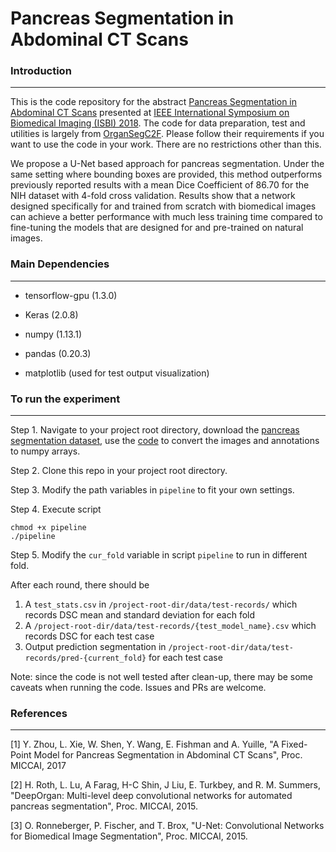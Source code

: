 # Pancreas Segmentation in Abdominal CT Scans
### Introduction
---------
This is the code repository for the abstract [Pancreas Segmentation in Abdominal CT Scans](http://perfectroc.com/publication/Yijun_ISBI181page_final.pdf) presented at [IEEE International Symposium on Biomedical Imaging (ISBI) 2018](http://biomedicalimaging.org/2018/). The code for data preparation, test and utilities is largely from [OrganSegC2F](https://github.com/198808xc/OrganSegC2F). Please follow their requirements if you want to use the code in your work. There are no restrictions other than this.

We propose a U-Net based approach for pancreas segmentation. Under the same setting where bounding boxes are provided, this method outperforms previously reported results with a mean Dice Coefficient of 86.70 for the NIH dataset with 4-fold cross validation. Results show that a network designed specifically for and trained from scratch with biomedical images can achieve a better performance with much less training time compared to fine-tuning the models that are designed for and pre-trained on natural images.

### Main Dependencies
----------
- tensorflow-gpu (1.3.0)

- Keras (2.0.8)

- numpy (1.13.1)

- pandas (0.20.3)

- matplotlib (used for test output visualization)

### To run the experiment
--------
Step 1. Navigate to your project root directory, download the [pancreas segmentation dataset](https://wiki.cancerimagingarchive.net/display/Public/Pancreas-CT), use the [code](https://github.com/198808xc/OrganSegC2F/tree/master/DATA2NPY) to convert the images and annotations to numpy arrays.

Step 2. Clone this repo in your project root directory.

Step 3. Modify the path variables in `pipeline` to fit your own settings.

Step 4. Execute script

    chmod +x pipeline
    ./pipeline

Step 5. Modify the `cur_fold` variable in script `pipeline` to run in different fold. 

After each round, there should be 

1. A `test_stats.csv` in `/project-root-dir/data/test-records/` which records DSC mean and standard deviation for each fold
2. A `/project-root-dir/data/test-records/{test_model_name}.csv` which records DSC for each test case
3. Output prediction segmentation in `/project-root-dir/data/test-records/pred-{current_fold}` for each test case

Note: since the code is not well tested after clean-up, there may be some caveats when running the code. Issues and PRs are welcome.

### References
-----------
[1] Y. Zhou, L. Xie, W. Shen, Y. Wang, E. Fishman and A. Yuille, "A Fixed-Point Model for Pancreas Segmentation in Abdominal CT Scans", Proc. MICCAI, 2017

[2] H. Roth, L. Lu, A Farag, H-C Shin, J Liu, E. Turkbey, and R. M. Summers, "DeepOrgan: Multi-level deep convolutional networks for automated pancreas segmentation", Proc. MICCAI, 2015.

[3] O. Ronneberger, P. Fischer, and T. Brox, "U-Net: Convolutional Networks for Biomedical Image Segmentation", Proc. MICCAI, 2015.
